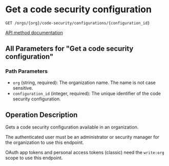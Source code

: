 # Get a code security configuration

`GET /orgs/{org}/code-security/configurations/{configuration_id}`

[API method documentation](https://docs.github.com/rest/code-security/configurations#get-a-code-security-configuration)

## All Parameters for "Get a code security configuration"

### Path Parameters

- `org` (string, required): The organization name. The name is not case sensitive.
- `configuration_id` (integer, required): The unique identifier of the code security configuration.

## Operation Description

Gets a code security configuration available in an organization.

The authenticated user must be an administrator or security manager for the organization to use this endpoint.

OAuth app tokens and personal access tokens (classic) need the `write:org` scope to use this endpoint.
